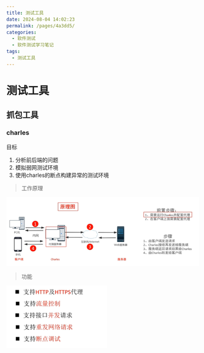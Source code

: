 ```yaml
---
title: 测试工具
date: 2024-08-04 14:02:23
permalink: /pages/4a3dd5/
categories:
  - 软件测试
  - 软件测试学习笔记
tags:
  - 测试工具
---
```


# 测试工具

## 抓包工具

### charles

目标

1. 分析前后端的问题
2. 模拟弱网测试环境
3. 使用charles的断点构建异常的测试环境

> 工作原理

![image-20240804144059851](./picture/image-20240804144059851.png)

> 功能

<img src="picture/image-20240804144536632.png" alt="image-20240804144536632" style="zoom:67%;" />











